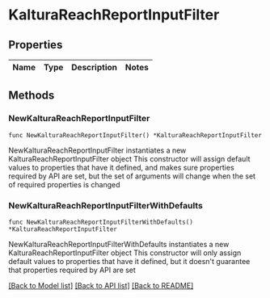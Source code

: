 # KalturaReachReportInputFilter

## Properties

Name | Type | Description | Notes
------------ | ------------- | ------------- | -------------

## Methods

### NewKalturaReachReportInputFilter

`func NewKalturaReachReportInputFilter() *KalturaReachReportInputFilter`

NewKalturaReachReportInputFilter instantiates a new KalturaReachReportInputFilter object
This constructor will assign default values to properties that have it defined,
and makes sure properties required by API are set, but the set of arguments
will change when the set of required properties is changed

### NewKalturaReachReportInputFilterWithDefaults

`func NewKalturaReachReportInputFilterWithDefaults() *KalturaReachReportInputFilter`

NewKalturaReachReportInputFilterWithDefaults instantiates a new KalturaReachReportInputFilter object
This constructor will only assign default values to properties that have it defined,
but it doesn't guarantee that properties required by API are set


[[Back to Model list]](../README.md#documentation-for-models) [[Back to API list]](../README.md#documentation-for-api-endpoints) [[Back to README]](../README.md)


